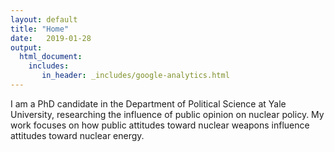 ```yaml
---
layout: default
title: "Home"
date:   2019-01-28
output: 
  html_document:
    includes:
       in_header: _includes/google-analytics.html
---
```


<!--- <img style="float: left; height: 245px; margin: 0 20px 10px 0" src="/assets/baron_photo.jpg" alt="pic" /> -->

I am a PhD candidate in the Department of Political Science at Yale University, researching the influence of public opinion on nuclear policy. My work focuses on how public attitudes toward nuclear weapons influence attitudes toward nuclear energy.
